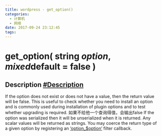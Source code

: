 ```yaml
---
title: wordpress - get_option()
categories:
  - 计算机
  - 网络
date: 2017-09-24 23:12:45
tags:
---
```


get_option( string $option, mixed $default = false )
====================================================

Description [#Description](https://developer.wordpress.org/reference/functions/get_option/#description)
-------------------------------------------------------------------------------------------------------

If the option does not exist or does not have a value, then the return value will be false. This is useful to check whether you need to install an option and is commonly used during installation of plugin options and to test whether upgrading is required. 如果不给他一个查询得值，会输出false If the option was serialized then it will be unserialized when it is returned. Any scalar values will be returned as strings. You may coerce the return type of a given option by registering an [‘option_$option’](https://developer.wordpress.org/reference/hooks/option_option/) filter callback.
